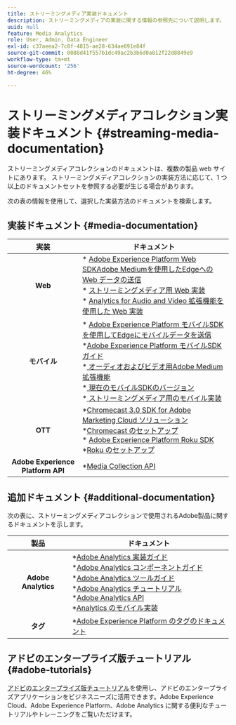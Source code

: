 ```yaml
---
title: ストリーミングメディア実装ドキュメント
description: ストリーミングメディアの実装に関する情報の参照先について説明します。
uuid: null
feature: Media Analytics
role: User, Admin, Data Engineer
exl-id: c37aeea2-7c8f-4815-ae28-634ae691e84f
source-git-commit: 0088d41f557b1dc49ac2b3b6d0a812f22d8849e9
workflow-type: tm+mt
source-wordcount: '256'
ht-degree: 46%

---
```


# ストリーミングメディアコレクション実装ドキュメント {#streaming-media-documentation}

ストリーミングメディアコレクションのドキュメントは、複数の製品 web サイトにあります。 ストリーミングメディアコレクションの実装方法に応じて、1 つ以上のドキュメントセットを参照する必要が生じる場合があります。

次の表の情報を使用して、選択した実装方法のドキュメントを検索します。

## 実装ドキュメント {#media-documentation}

| 実装 | ドキュメント |
|:-----------------------:|----------------|
| **Web** | * [Adobe Experience Platform Web SDKAdobe Mediumを使用したEdgeへの Web データの送信 ](/help/implementation/edge/edge-web-sdk.md) <br> * [ ストリーミングメディア用 Web 実装 ](/help/implementation/media-sdk/setup/web-implementation.md) <br>* [Analytics for Audio and Video 拡張機能を使用した Web 実装 ](https://experienceleague.adobe.com/docs/experience-platform/tags/extensions/adobe/media-analytics-3x/overview.html?lang=ja) |
| **モバイル** | * [Adobe Experience Platform モバイルSDKを使用してEdgeにモバイルデータを送信 ](/help/implementation/edge/edge-mobile-sdk.md) <br> *[Adobe Experience Platform モバイルSDKガイド ](https://developer.adobe.com/client-sdks/documentation/) <br> *[ オーディオおよびビデオ用Adobe Medium拡張機能 ](https://developer.adobe.com/client-sdks/documentation/adobe-media-analytics/)<br> *[ 現在のモバイルSDKのバージョン ](https://developer.adobe.com/client-sdks/documentation/current-sdk-versions/) <br> *[ ストリーミングメディア用のモバイル実装 ](/help/implementation/media-sdk/setup/mobile-implementation.md) | |  |
| **OTT** | *[Chromecast 3.0 SDK for Adobe Marketing Cloud ソリューション ](https://adobe-marketing-cloud.github.io/media-sdks/reference/chromecast/)<br> *[Chromecast のセットアップ ](/help/implementation/media-sdk/setup/set-up-chromecast.md)<br> * [Adobe Experience Platform Roku SDK](/help/implementation/edge/implementation-edge.md) <br> *[Roku のセットアップ ](/help/implementation/media-sdk/setup/set-up-roku.md) |
| **Adobe Experience Platform API** | *[Media Collection API](/help/implementation/media-collection-api/mc-api-overview.md) |

## 追加ドキュメント {#additional-documentation}

次の表に、ストリーミングメディアコレクションで使用されるAdobe製品に関するドキュメントを示します。

| 製品 | ドキュメント |
|:-----------------------:|----------------|
| **Adobe Analytics** | *[Adobe Analytics 実装ガイド](https://experienceleague.adobe.com/docs/analytics/implementation/home.html?lang=ja)<br>  *[Adobe Analytics コンポーネントガイド](https://experienceleague.adobe.com/docs/analytics/components/home.html?lang=ja)<br> *[Adobe Analytics ツールガイド](https://experienceleague.adobe.com/docs/analytics/analyze/home.html?lang=ja)<br> *[Adobe Analytics チュートリアル](https://experienceleague.adobe.com/docs/analytics.html?lang=ja#tutorials) <br> *[Adobe Analytics API](https://developer.adobe.com/analytics-apis/docs/2.0/)<br> *[Analytics のモバイル実装](https://developer.adobe.com/client-sdks/documentation/adobe-analytics/) |
| **タグ** | *[Adobe Experience Platform のタグのドキュメント](https://experienceleague.adobe.com/docs/experience-platform/tags/home.html?lang=ja) |

## アドビのエンタープライズ版チュートリアル {#adobe-tutorials}

[アドビのエンタープライズ版チュートリアル](https://experienceleague.adobe.com/docs/home-tutorials.html?lang=ja)を使用し、アドビのエンタープライズアプリケーションをビジネスニーズに活用できます。Adobe Experience Cloud、Adobe Experience Platform、Adobe Analytics に関する便利なチュートリアルやトレーニングをご覧いただけます。

